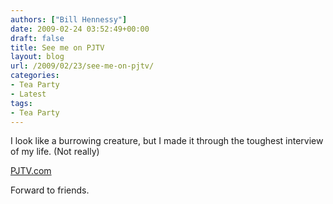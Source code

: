 ```yaml
---
authors: ["Bill Hennessy"]
date: 2009-02-24 03:52:49+00:00
draft: false
title: See me on PJTV
layout: blog
url: /2009/02/23/see-me-on-pjtv/
categories:
- Tea Party
- Latest
tags:
- Tea Party
---
```


I look like a burrowing creature, but I made it through the toughest interview of my life.  (Not really)

[PJTV.com](https://www.pjtv.com/?cmd=video&video-id=1407)

Forward to friends. 
